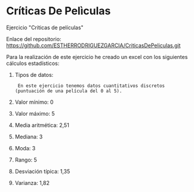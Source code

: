 # Críticas De Pelìculas
Ejercicio "Críticas de películas"

Enlace del repositorio: https://github.com/ESTHERRODRIGUEZGARCIA/CriticasDePeliculas.git

Para la realización de este ejercicio he creado un excel con los siguientes cálculos estadísticos:


1. Tipos de datos: 

        En este ejercicio tenemos datos cuantitativos discretos (puntuación de una película del 0 al 5).

2. Valor mínimo: 0
3. Valor máximo: 5
4. Media aritmética: 2,51
5. Mediana: 3
6. Moda: 3
7. Rango: 5
8. Desviación típica: 1,35
9. Varianza: 1,82

